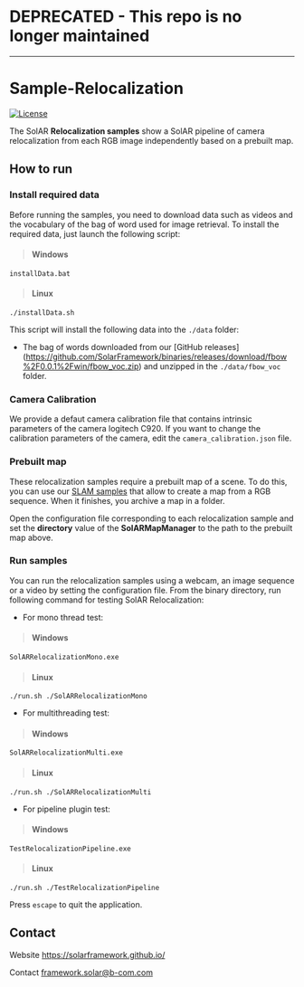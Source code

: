 # DEPRECATED - This repo is no longer maintained

----

# Sample-Relocalization

[![License](https://img.shields.io/github/license/SolARFramework/Sample-Slam?style=flat-square&label=License)](https://www.apache.org/licenses/LICENSE-2.0)


The SolAR **Relocalization samples** show a SolAR pipeline of camera relocalization from each RGB image independently based on a prebuilt map.

## How to run

### Install required data

Before running the samples, you need to download data such as videos and the vocabulary of the bag of word used for image retrieval.
To install the required data, just launch the following script:

> #### Windows
>
	installData.bat

> #### Linux
>
	./installData.sh

This script will install the following data into the `./data` folder:
- The bag of words downloaded from our [GitHub releases] (https://github.com/SolarFramework/binaries/releases/download/fbow%2F0.0.1%2Fwin/fbow_voc.zip) and unzipped in the `./data/fbow_voc` folder.

### Camera Calibration

We provide a defaut camera calibration file that contains intrinsic parameters of the camera logitech C920.
If you want to change the calibration parameters of the camera, edit the `camera_calibration.json` file.

### Prebuilt map

These relocalization samples require a prebuilt map of a scene. 
To do this, you can use our [SLAM samples](https://github.com/SolarFramework/Sample-Slam) that allow to create a map from a RGB sequence.
When it finishes, you archive a map in a folder. 

Open the configuration file corresponding to each relocalization sample and set the **directory** value of the **SolARMapManager** to the path to the prebuilt map above.

### Run samples

You can run the relocalization samples using a webcam, an image sequence or a video by setting the configuration file.
From the binary directory, run following command for testing SolAR Relocalization:

* For mono thread test:
> #### Windows
>
	SolARRelocalizationMono.exe

> #### Linux
>
	./run.sh ./SolARRelocalizationMono

* For multithreading test:
> #### Windows
>
	SolARRelocalizationMulti.exe

> #### Linux
>
	./run.sh ./SolARRelocalizationMulti

* For pipeline plugin test:
> #### Windows
>
	TestRelocalizationPipeline.exe

> #### Linux
>
	./run.sh ./TestRelocalizationPipeline


Press `escape` to quit the application.

## Contact 
Website https://solarframework.github.io/

Contact framework.solar@b-com.com
